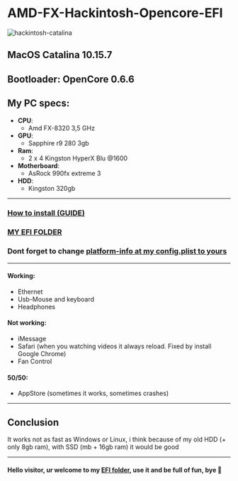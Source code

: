 # **AMD-FX-Hackintosh-Opencore-EFI**

![hackintosh-catalina](https://i.ibb.co/z6WS3c8/2.jpg)


## MacOS Catalina 10.15.7
## Bootloader: OpenCore 0.6.6

## My PC specs: 
- **CPU**: 
  - Amd FX-8320 3,5 GHz
- **GPU**: 
  - Sapphire r9 280 3gb
- **Ram**: 
  - 2 x 4 Kingston HyperX Blu @1600
- **Motherboard**:
  - AsRock 990fx extreme 3
- **HDD**:
  - Kingston 320gb
 ______________________________________________________
 ### [How to install (GUIDE) ](https://dortania.github.io/getting-started/)  
 ### [MY EFI FOLDER](https://github.com/SkMAIL13/AMD-FX-Hackintosh-Opencore-EFI/tree/master/EFI)
 ### Dont forget to change [platform-info at my config.plist to yours](https://dortania.github.io/OpenCore-Install-Guide/AMD/fx.html#platforminfo_)
  ______________________________________________________
 #### Working:
 - Ethernet
 - Usb-Mouse and keyboard
 - Headphones
 
 #### Not working:
 - iMessage
 - Safari (when you watching videos it always reload. Fixed by install Google Chrome)
 - Fan Control

#### 50/50:
- AppStore (sometimes it works, sometimes crashes)
______________________________________________________
## Conclusion

It works not as fast as Windows or Linux, i think because of my old HDD (+ only 8gb ram), with SSD (mb + 16gb ram) it would be good
______________________________________________________
#### Hello visitor, ur welcome to my [EFI folder](https://github.com/SkMAIL13/AMD-FX-Hackintosh-Opencore-EFI/tree/master/EFI), use it and be full of fun, bye 🤚
